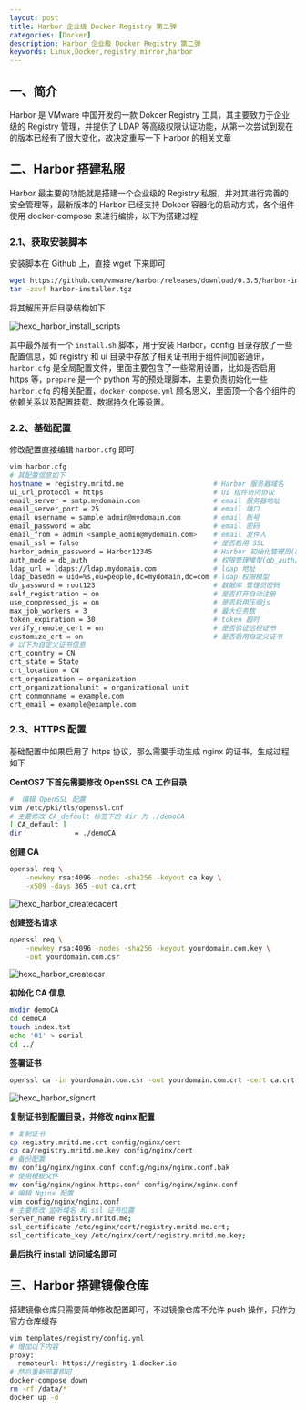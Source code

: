 ```yaml
---
layout: post
title: Harbor 企业级 Docker Registry 第二弹
categories: [Docker]
description: Harbor 企业级 Docker Registry 第二弹
keywords: Linux,Docker,registry,mirror,harbor
---
```




## 一、简介

Harbor 是 VMware 中国开发的一款 Dokcer Registry 工具，其主要致力于企业级的 Registry 管理，并提供了 LDAP 等高级权限认证功能，从第一次尝试到现在的版本已经有了很大变化，故决定重写一下 Harbor 的相关文章

## 二、Harbor 搭建私服

Harbor 最主要的功能就是搭建一个企业级的 Registry 私服，并对其进行完善的安全管理等，最新版本的 Harbor 已经支持 Dokcer 容器化的启动方式，各个组件使用 docker-compose 来进行编排，以下为搭建过程

<!--more-->

### 2.1、获取安装脚本

安装脚本在 Github 上，直接 wget 下来即可

``` sh
wget https://github.com/vmware/harbor/releases/download/0.3.5/harbor-installer.tgz
tar -zxvf harbor-installer.tgz
```

将其解压开后目录结构如下

![hexo_harbor_install_scripts](https://cdn.mritd.me/markdown/hexo_harbor_install_scripts.png)

其中最外层有一个 `install.sh` 脚本，用于安装 Harbor，config 目录存放了一些配置信息，如 registry 和 ui 目录中存放了相关证书用于组件间加密通讯，`harbor.cfg` 是全局配置文件，里面主要包含了一些常用设置，比如是否启用 https 等，`prepare` 是一个 python 写的预处理脚本，主要负责初始化一些 `harbor.cfg` 的相关配置，`docker-compose.yml` 顾名思义，里面顶一个各个组件的依赖关系以及配置挂载、数据持久化等设置。

### 2.2、基础配置

修改配置直接编辑 `harbor.cfg` 即可

``` sh
vim harbor.cfg
# 其配置信息如下
hostname = registry.mritd.me                      # Harbor 服务器域名
ui_url_protocol = https                           # UI 组件访问协议
email_server = smtp.mydomain.com                  # email 服务器地址
email_server_port = 25                            # email 端口
email_username = sample_admin@mydomain.com        # email 账号
email_password = abc                              # email 密码
email_from = admin <sample_admin@mydomain.com>    # email 发件人
email_ssl = false                                 # 是否启用 SSL
harbor_admin_password = Harbor12345               # Harbor 初始化管理员(admin)密码
auth_mode = db_auth                               # 权限管理模型(db_auth/ldap_auth)
ldap_url = ldaps://ldap.mydomain.com              # ldap 地址
ldap_basedn = uid=%s,ou=people,dc=mydomain,dc=com # ldap 权限模型
db_password = root123                             # 数据库 管理员密码
self_registration = on                            # 是否打开自动注册
use_compressed_js = on                            # 是否启用压缩js
max_job_workers = 3                               # 最大任务数
token_expiration = 30                             # token 超时
verify_remote_cert = on                           # 是否验证远程证书
customize_crt = on                                # 是否启用自定义证书
# 以下为自定义证书信息
crt_country = CN
crt_state = State
crt_location = CN
crt_organization = organization
crt_organizationalunit = organizational unit
crt_commonname = example.com
crt_email = example@example.com
```

### 2.3、HTTPS 配置

基础配置中如果启用了 https 协议，那么需要手动生成 nginx 的证书，生成过程如下

**CentOS7 下首先需要修改 OpenSSL CA 工作目录**

``` sh
#  编辑 OpenSSL 配置
vim /etc/pki/tls/openssl.cnf
# 主要修改 CA_default 标签下的 dir 为 ./demoCA
[ CA_default ]
dir             = ./demoCA  
```

**创建 CA**

``` sh
openssl req \
    -newkey rsa:4096 -nodes -sha256 -keyout ca.key \
    -x509 -days 365 -out ca.crt
```

![hexo_harbor_createcacert](https://cdn.mritd.me/markdown/hexo_harbor_createcacert.png)

**创建签名请求**

``` sh
openssl req \
    -newkey rsa:4096 -nodes -sha256 -keyout yourdomain.com.key \
    -out yourdomain.com.csr
```

![hexo_harbor_createcsr](https://cdn.mritd.me/markdown/hexo_harbor_createcsr.png)

**初始化 CA 信息**

``` sh
mkdir demoCA
cd demoCA
touch index.txt
echo '01' > serial
cd ../
```

**签署证书**

``` sh
openssl ca -in yourdomain.com.csr -out yourdomain.com.crt -cert ca.crt -keyfile ca.key -outdir .
```

![hexo_harbor_signcrt](https://cdn.mritd.me/markdown/hexo_harbor_signcrt.png)

**复制证书到配置目录，并修改 nginx 配置**

``` sh
# 复制证书
cp registry.mritd.me.crt config/nginx/cert
cp ca/registry.mritd.me.key config/nginx/cert
# 备份配置
mv config/nginx/nginx.conf config/nginx/nginx.conf.bak
# 使用模板文件
mv config/nginx/nginx.https.conf config/nginx/nginx.conf
# 编辑 Nginx 配置
vim config/nginx/nginx.conf
# 主要修改 监听域名 和 ssl 证书位置
server_name registry.mritd.me;
ssl_certificate /etc/nginx/cert/registry.mritd.me.crt;
ssl_certificate_key /etc/nginx/cert/registry.mritd.me.key;
```

**最后执行 install 访问域名即可**



## 三、Harbor 搭建镜像仓库

搭建镜像仓库只需要简单修改配置即可，不过镜像仓库不允许 push 操作，只作为官方仓库缓存

``` sh
vim templates/registry/config.yml
# 增加以下内容
proxy:
  remoteurl: https://registry-1.docker.io
# 然后重新部署即可
docker-compose down
rm -rf /data/*
docker up -d
```

